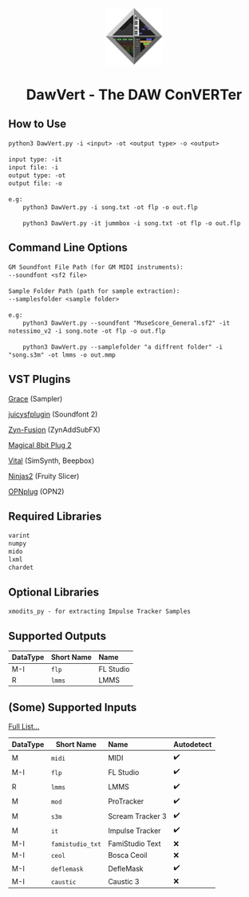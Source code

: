 <div align="center">
<img alt="DawVert Logo" src="docs/dawvert.svg" width=23% height=23%>

# DawVert - The DAW ConVERTer
</div>


## How to Use

```
python3 DawVert.py -i <input> -ot <output type> -o <output>

input type: -it 
input file: -i 
output type: -ot 
output file: -o

e.g: 
    python3 DawVert.py -i song.txt -ot flp -o out.flp

    python3 DawVert.py -it jummbox -i song.txt -ot flp -o out.flp

```

## Command Line Options
```
GM Soundfont File Path (for GM MIDI instruments): 
--soundfont <sf2 file>

Sample Folder Path (path for sample extraction): 
--samplesfolder <sample folder>

e.g: 
    python3 DawVert.py --soundfont "MuseScore_General.sf2" -it notessimo_v2 -i song.note -ot flp -o out.flp

    python3 DawVert.py --samplefolder "a diffrent folder" -i "song.s3m" -ot lmms -o out.mmp
```

## VST Plugins

[Grace](https://github.com/s-oram/Grace) (Sampler)

[juicysfplugin](https://github.com/Birch-san/juicysfplugin) (Soundfont 2)

[Zyn-Fusion](https://zynaddsubfx.sourceforge.io/zyn-fusion.html) (ZynAddSubFX)

[Magical 8bit Plug 2](https://github.com/yokemura/Magical8bitPlug2)

[Vital](https://vital.audio/) (SimSynth, Beepbox)

[Ninjas2](https://github.com/clearly-broken-software/ninjas2) (Fruity Slicer)

[OPNplug](https://github.com/jpcima/ADLplug) (OPN2)

## Required Libraries
```
varint
numpy
mido
lxml
chardet
```

## Optional Libraries
```
xmodits_py - for extracting Impulse Tracker Samples
```

## Supported Outputs

| DataType | Short Name | Name |
| --- | --- | :--- |
| M-I | ```flp``` | FL Studio |
| R | ```lmms``` | LMMS |

## (Some) Supported Inputs
[Full List...](docs/input_plugins.md)

| DataType | Short Name | Name | Autodetect | 
| --- | --- | :--- | :--- |
| M | ```midi``` | MIDI | ✔️ | 
| M-I | ```flp``` | FL Studio | ✔️ | 
| R | ```lmms``` | LMMS | ✔️ | 
| M | ```mod``` | ProTracker | ✔️ | 
| M | ```s3m``` | Scream Tracker 3 | ✔️ | 
| M | ```it``` | Impulse Tracker | ✔️ | 
| M-I | ```famistudio_txt``` | FamiStudio Text | ❌ | 
| M-I | ```ceol``` | Bosca Ceoil | ❌ | 
| M-I | ```deflemask``` | DefleMask | ✔️ | 
| M-I | ```caustic``` | Caustic 3 | ❌ |
